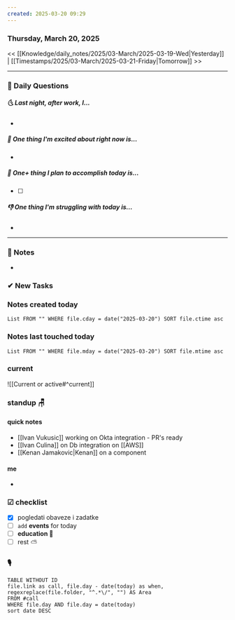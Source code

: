 ```yaml
---
created: 2025-03-20 09:29
---
```

### Thursday, March 20, 2025

<< [[Knowledge/daily_notes/2025/03-March/2025-03-19-Wed|Yesterday]] | [[Timestamps/2025/03-March/2025-03-21-Friday|Tomorrow]] >>

___
### 📅 Daily Questions
##### 🌜 **Last night, after work, I...**
- 

##### 🙌 **One thing I'm excited about right now is...**
- 

##### 🚀 **One+ thing I plan to accomplish today is...**
- [ ] 

##### 👎 **One thing I'm struggling with today is...**
- 

---
### 📝 Notes
- 
### ✔ New Tasks

### Notes created today
```dataview
List FROM "" WHERE file.cday = date("2025-03-20") SORT file.ctime asc
```

### Notes last touched today
```dataview
List FROM "" WHERE file.mday = date("2025-03-20") SORT file.mtime asc
`````
### **current**
![[Current or active#^current]]

### **standup** 🪑

#### quick notes
- [[Ivan Vukusic]] working on Okta integration - PR's ready
- [[Ivan Culina]] on Db integration on [[AWS]]
- [[Kenan Jamakovic|Kenan]] on a component
#### me 
- 

### ☑ checklist
- [x] pogledati  obaveze i zadatke
- [ ] `add` **events** for today
- [ ] **education 🎒**
- [ ] rest ⛅ 

### 🎙
```dataview
TABLE WITHOUT ID
file.link as call, file.day - date(today) as when, regexreplace(file.folder, "^.*\/", "") AS Area
FROM #call
WHERE file.day AND file.day = date(today)
sort date DESC
```

